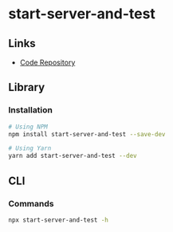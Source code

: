 # start-server-and-test

## Links

- [Code Repository](https://github.com/bahmutov/start-server-and-test)

## Library

### Installation

```sh
# Using NPM
npm install start-server-and-test --save-dev

# Using Yarn
yarn add start-server-and-test --dev
```

## CLI

### Commands

```sh
npx start-server-and-test -h
```
